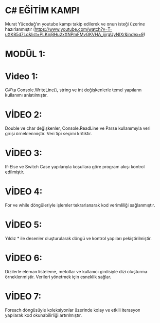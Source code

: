 # C# EĞİTİM KAMPI

Murat Yücedağ'ın youtube kampı takip edilerek ve onun isteği üzerine hazırlanmıştır (https://www.youtube.com/watch?v=T-uXK85d7Lc&list=PLKnjBHu2xXNPmFMvGKVHA_ijjrgUyNIXr&index=9)

# MODÜL 1:

# Video 1:
C#'ta Console.WriteLine(), string ve int değişkenlerle temel yapıların kullanımı anlatılmıştır.

# VİDEO 2:
Double ve char değişkenler, Console.ReadLine ve Parse kullanımıyla veri girişi örneklenmiştir. Veri tipi seçimi kritiktir.

# VİDEO 3:
If-Else ve Switch Case yapılarıyla koşullara göre program akışı kontrol edilmiştir.

# VİDEO 4:
For ve while döngüleriyle işlemler tekrarlanarak kod verimliliği sağlanmıştır.

# VİDEO 5:
Yıldız * ile desenler oluşturularak döngü ve kontrol yapıları pekiştirilmiştir.

# VİDEO 6:
Dizilerle eleman listeleme, metotlar ve kullanıcı girdisiyle dizi oluşturma örneklenmiştir. Verileri yönetmek için esneklik sağlar.

# VİDEO 7:
Foreach döngüsüyle koleksiyonlar üzerinde kolay ve etkili iterasyon yapılarak kod okunabilirliği artırılmıştır.











